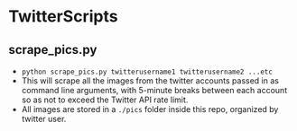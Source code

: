 # TwitterScripts

## scrape_pics.py

* `python scrape_pics.py twitterusername1 twitterusername2 ...etc`
* This will scrape all the images from the twitter accounts passed in as command line arguments, with 5-minute breaks between each account so as not to exceed the Twitter API rate limit. 
* All images are stored in a `./pics` folder inside this repo, organized by twitter user.
